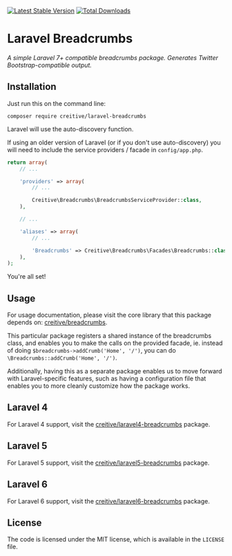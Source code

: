 [![Latest Stable Version](https://poser.pugx.org/creitive/laravel-breadcrumbs/version.png)](https://packagist.org/packages/creitive/laravel-breadcrumbs) [![Total Downloads](https://poser.pugx.org/creitive/laravel-breadcrumbs/d/total.png)](https://packagist.org/packages/creitive/laravel-breadcrumbs)

Laravel Breadcrumbs
=====================

*A simple Laravel 7+ compatible breadcrumbs package. Generates Twitter Bootstrap-compatible output.*


Installation
------------

Just run this on the command line:

```
composer require creitive/laravel-breadcrumbs
```

Laravel will use the auto-discovery function.

If using an older version of Laravel (or if you don't use auto-discovery) you will need to include the service providers / facade in `config/app.php`.

```php
return array(
    // ...

    'providers' => array(
        // ...

        Creitive\Breadcrumbs\BreadcrumbsServiceProvider::class,
    ),

    // ...

    'aliases' => array(
        // ...

        'Breadcrumbs' => Creitive\Breadcrumbs\Facades\Breadcrumbs::class,
    ),
);
```

You're all set!


Usage
-----

For usage documentation, please visit the core library that this package depends on: [creitive/breadcrumbs](https://github.com/creitive/breadcrumbs).

This particular package registers a shared instance of the breadcrumbs class, and enables you to make the calls on the provided facade, ie. instead of doing `$breadcrumbs->addCrumb('Home', '/')`, you can do `\Breadcrumbs::addCrumb('Home', '/')`.

Additionally, having this as a separate package enables us to move forward with Laravel-specific features, such as having a configuration file that enables you to more cleanly customize how the package works.


Laravel 4
---------

For Laravel 4 support, visit the [creitive/laravel4-breadcrumbs](https://github.com/creitive/laravel4-breadcrumbs) package.


Laravel 5
---------

For Laravel 5 support, visit the [creitive/laravel5-breadcrumbs](https://github.com/creitive/laravel5-breadcrumbs) package.

Laravel 6
---------

For Laravel 6 support, visit the [creitive/laravel6-breadcrumbs](https://github.com/creitive/laravel6-breadcrumbs) package.


License
-------

The code is licensed under the MIT license, which is available in the `LICENSE` file.

